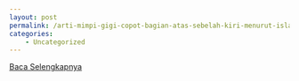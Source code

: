 ```yaml
---
layout: post
permalink: /arti-mimpi-gigi-copot-bagian-atas-sebelah-kiri-menurut-islam/
categories:
    - Uncategorized
---
```


[Baca Selengkapnya](/03)